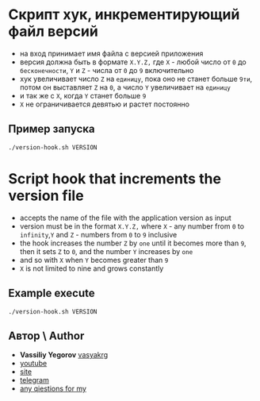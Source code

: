 # Скрипт хук, инкрементирующий файл версий

- на вход принимает имя файла с версией приложения
- версия должна быть в формате `X.Y.Z,` где `X` - любой число от `0` до `бесконечности`, `Y` и `Z` - числа от `0` до `9` включительно
- хук увеличивает число `Z` на `единицу`, пока оно не станет больше `9ти`, потом он выставляет `Z` на `0`, а число `Y` увеличивает на `единицу`
- и так же с `X`, когда `Y` станет больше `9`
- `X` не ограничивается девятью и растет постоянно

## Пример запуска

```
./version-hook.sh VERSION
```

# Script hook that increments the version file

- accepts the name of the file with the application version as input
- version must be in the format `X.Y.Z,` where `X` - any number from `0` to `infinity`,`Y` and `Z` - numbers from `0` to `9` inclusive
- the hook increases the number `Z` by `one` until it becomes more than `9`, then it sets `Z` to `0`, and the number `Y` increases by `one`
- and so with `X` when `Y` becomes greater than `9`
- `X` is not limited to nine and grows constantly

## Example execute

```
./version-hook.sh VERSION
```


## Автор \ Author

- **Vassiliy Yegorov** [vasyakrg](https://github.com/vasyakrg)
- [youtube](https://youtube.com/realmanual)
- [site](https://vk.com/realmanual)
- [telegram](https://t.me/realmanual)
- [any qiestions for my](https://t.me/realmanual_group)
